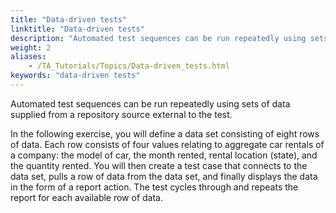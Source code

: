 ```yaml
--- 
title: "Data-driven tests"
linktitle: "Data-driven tests"
description: "Automated test sequences can be run repeatedly using sets of data supplied from a repository source external to the test."
weight: 2
aliases: 
    - /TA_Tutorials/Topics/Data-driven_tests.html
keywords: "data-driven tests"
---
```


Automated test sequences can be run repeatedly using sets of data supplied from a repository source external to the test.

In the following exercise, you will define a data set consisting of eight rows of data. Each row consists of four values relating to aggregate car rentals of a company: the model of car, the month rented, rental location \(state\), and the quantity rented. You will then create a test case that connects to the data set, pulls a row of data from the data set, and finally displays the data in the form of a report action. The test cycles through and repeats the report for each available row of data.





